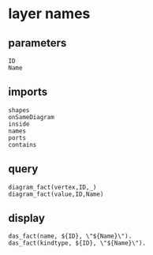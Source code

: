 # layer names
## parameters
    ID
	Name
## imports
    shapes
    onSameDiagram
    inside
    names
    ports
	contains
## query
    diagram_fact(vertex,ID,_)
    diagram_fact(value,ID,Name)
## display
    das_fact(name, ${ID}, \"${Name}\").
    das_fact(kindtype, ${ID}, \"${Name}\").
